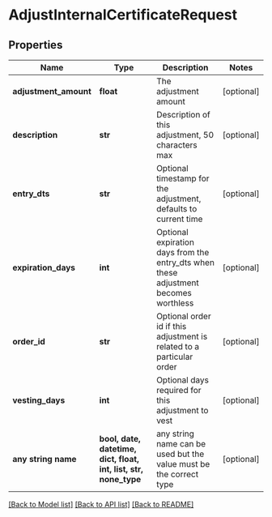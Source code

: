 # AdjustInternalCertificateRequest


## Properties
Name | Type | Description | Notes
------------ | ------------- | ------------- | -------------
**adjustment_amount** | **float** | The adjustment amount | [optional] 
**description** | **str** | Description of this adjustment, 50 characters max | [optional] 
**entry_dts** | **str** | Optional timestamp for the adjustment, defaults to current time | [optional] 
**expiration_days** | **int** | Optional expiration days from the entry_dts when these adjustment becomes worthless | [optional] 
**order_id** | **str** | Optional order id if this adjustment is related to a particular order | [optional] 
**vesting_days** | **int** | Optional days required for this adjustment to vest | [optional] 
**any string name** | **bool, date, datetime, dict, float, int, list, str, none_type** | any string name can be used but the value must be the correct type | [optional]

[[Back to Model list]](../README.md#documentation-for-models) [[Back to API list]](../README.md#documentation-for-api-endpoints) [[Back to README]](../README.md)


